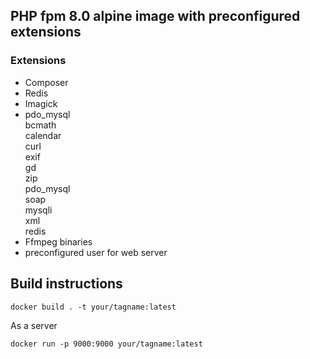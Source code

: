 ## PHP fpm 8.0 alpine image with preconfigured extensions
### Extensions
- Composer
- Redis
- Imagick
- pdo_mysql \
    bcmath \
    calendar \
    curl \
    exif \
    gd \
    zip \
    pdo_mysql \
    soap \
    mysqli \
    xml \
    redis
- Ffmpeg binaries
- preconfigured user for web server

## Build instructions 
```
docker build . -t your/tagname:latest
```
As a server
```
docker run -p 9000:9000 your/tagname:latest
```